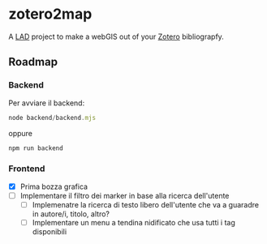 # zotero2map
A [LAD](https://lad.uniroma1.it) project to make a webGIS out of your [Zotero](zotero.org/) bibliograpfy.

## Roadmap

### Backend

Per avviare il backend:
```js
node backend/backend.mjs
```

oppure 

```js
npm run backend
```

### Frontend
- [x] Prima bozza grafica
- [ ] Implementare il filtro dei marker in base alla ricerca dell'utente
  - [ ] Implemenatre la ricerca di testo libero dell'utente che va a guaradre in autore/i, titolo, altro?
  - [ ] Implementare un menu a tendina nidificato che usa tutti i tag disponibili